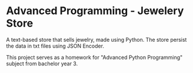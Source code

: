 # Advanced Programming - Jewelery Store
 
A text-based store that sells jewelry, made using Python. The store persist the data in txt files using JSON Encoder.

This project serves as a homework for "Advanced Python Programming" subject from bachelor year 3.
